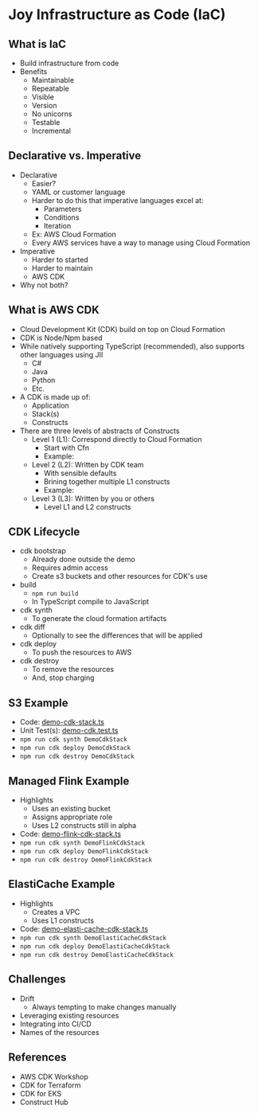 # Joy Infrastructure as Code (IaC)

## What is IaC
- Build infrastructure from code
- Benefits
  - Maintainable
  - Repeatable
  - Visible
  - Version
  - No unicorns
  - Testable
  - Incremental

## Declarative vs. Imperative
- Declarative
  - Easier?
  - YAML or customer language
  - Harder to do this that imperative languages excel at:
    - Parameters
    - Conditions
    - Iteration
  - Ex: AWS Cloud Formation
  - Every AWS services have a way to manage using Cloud Formation
- Imperative
  - Harder to started
  - Harder to maintain
  - AWS CDK
- Why not both?

## What is AWS CDK
- Cloud Development Kit (CDK) build on top on Cloud Formation
- CDK is Node/Npm based
- While natively supporting TypeScript (recommended), also supports other languages using JII
  - C#
  - Java
  - Python
  - Etc.
- A CDK is made up of:
  - Application
  - Stack(s)
  - Constructs
- There are three levels of abstracts of Constructs
  - Level 1 (L1): Correspond directly to Cloud Formation
    - Start with Cfn
    - Example:
  - Level 2 (L2): Written by CDK team
    - With sensible defaults
    - Brining together multiple L1 constructs
    - Example:  
  - Level 3 (L3): Written by you or others
    - Level L1 and L2 constructs

## CDK Lifecycle
- cdk bootstrap
  - Already done outside the demo
  - Requires admin access
  - Create s3 buckets and other resources for CDK's use
- build
  - `npm run build`
  - In TypeScript compile to JavaScript
- cdk synth
  - To generate the cloud formation artifacts
- cdk diff
  - Optionally to see the differences that will be applied
- cdk deploy
  - To push the resources to AWS
- cdk destroy
  - To remove the resources
  - And, stop charging

## S3 Example
- Code: [demo-cdk-stack.ts](lib%2Fdemo-cdk-stack.ts)
- Unit Test(s): [demo-cdk.test.ts](test%2Fdemo-cdk.test.ts)
- `npm run cdk synth DemoCdkStack`
- `npm run cdk deploy DemoCdkStack`
- `npm run cdk destroy DemoCdkStack`

## Managed Flink Example
- Highlights
  - Uses an existing bucket
  - Assigns appropriate role
  - Uses L2 constructs still in alpha
- Code: [demo-flink-cdk-stack.ts](lib%2Fdemo-flink-cdk-stack.ts)
- `npm run cdk synth DemoFlinkCdkStack`
- `npm run cdk deploy DemoFlinkCdkStack`
- `npm run cdk destroy DemoFlinkCdkStack`

## ElastiCache Example
- Highlights
  - Creates a VPC
  - Uses L1 constructs
- Code: [demo-elasti-cache-cdk-stack.ts](lib%2Fdemo-elasti-cache-cdk-stack.ts)
- `npm run cdk synth DemoElastiCacheCdkStack`
- `npm run cdk deploy DemoElastiCacheCdkStack`
- `npm run cdk destroy DemoElastiCacheCdkStack`

## Challenges
- Drift
  - Always tempting to make changes manually
- Leveraging existing resources
- Integrating into CI/CD
- Names of the resources 

## References
- AWS CDK Workshop
- CDK for Terraform
- CDK for EKS
- Construct Hub